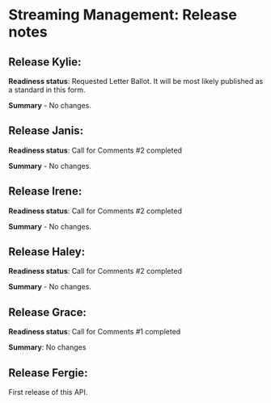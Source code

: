 # Streaming Management: Release notes

## Release Kylie:

**Readiness status**:  Requested Letter Ballot. It will be most likely published
as a standard in this form.

**Summary** - No changes.

## Release Janis:

**Readiness status**: Call for Comments #2 completed

**Summary** - No changes.

## Release Irene:

**Readiness status**: Call for Comments #2 completed

**Summary** - No changes.

## Release Haley:

**Readiness status**: Call for Comments #2 completed

**Summary** - No changes.

## Release Grace:

**Readiness status**: Call for Comments #1 completed

**Summary**: No changes

## Release Fergie:

First release of this API.